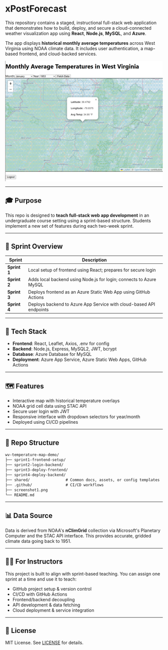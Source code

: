 # xPostForecast


This repository contains a staged, instructional full-stack web application that demonstrates how to build, deploy, and secure a cloud-connected weather visualization app using **React**, **Node.js**, **MySQL**, and **Azure**.

The app displays **historical monthly average temperatures** across West Virginia using NOAA climate data. It includes user authentication, a map-based frontend, and cloud-backed services.

![App Screenshot](./screenshot1.png)

---

## 🎓 Purpose

This repo is designed to **teach full-stack web app development** in an undergraduate course setting using a sprint-based structure. Students implement a new set of features during each two-week sprint.

---

## 🚦 Sprint Overview

| Sprint | Description |
|--------|-------------|
| **Sprint 1** | Local setup of frontend using React; prepares for secure login |
| **Sprint 2** | Adds local backend using Node.js for login; connects to Azure MySQL |
| **Sprint 3** | Deploys frontend as an Azure Static Web App using GitHub Actions |
| **Sprint 4** | Deploys backend to Azure App Service with cloud-based API endpoints |

---

## 🧱 Tech Stack

- **Frontend**: React, Leaflet, Axios, .env for config
- **Backend**: Node.js, Express, MySQL2, JWT, bcrypt
- **Database**: Azure Database for MySQL
- **Deployment**: Azure App Service, Azure Static Web Apps, GitHub Actions

---

## 🗺️ Features

- Interactive map with historical temperature overlays
- NOAA grid cell data using STAC API
- Secure user login with JWT
- Responsive interface with dropdown selectors for year/month
- Deployed using CI/CD pipelines

---

## 📁 Repo Structure

```
wv-temperature-map-demo/
├── sprint1-frontend-setup/
├── sprint2-login-backend/
├── sprint3-deploy-frontend/
├── sprint4-deploy-backend/
├── shared/                # Common docs, assets, or config templates
├── .github/               # CI/CD workflows
├── screenshot1.png
└── README.md
```

---

## 📊 Data Source

Data is derived from NOAA's **nClimGrid** collection via Microsoft's Planetary Computer and the STAC API interface. This provides accurate, gridded climate data going back to 1951.

---

## 🧑‍🏫 For Instructors

This project is built to align with sprint-based teaching. You can assign one sprint at a time and use it to teach:

- GitHub project setup & version control
- CI/CD with GitHub Actions
- Frontend/backend decoupling
- API development & data fetching
- Cloud deployment & service integration

---

## 📄 License

MIT License. See [LICENSE](./LICENSE) for details.
